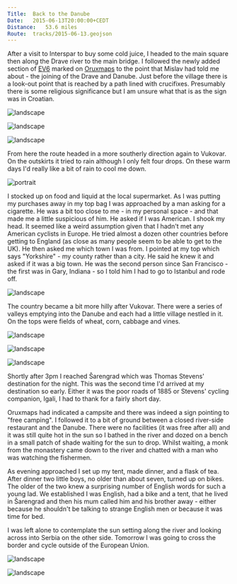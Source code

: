 ```yaml
---
Title:	Back to the Danube
Date:	2015-06-13T20:00:00+CEDT
Distance:	53.6 miles
Route:	tracks/2015-06-13.geojson
---
```


After a visit to Interspar to buy some cold juice, I headed to the main square then along the Drave river to the main bridge. I followed the newly added section of [EV6](http://www.eurovelo.com/en/eurovelos/eurovelo-6) marked on [Oruxmaps](http://www.oruxmaps.com/index_en.html) to the point that Mislav had told me about - the joining of the Drave and Danube. Just before the village there is a look-out point that is reached by a path lined with crucifixes. Presumably there is some religious significance but I am unsure what that is as the sign was in Croatian.

![landscape](https://farm1.staticflickr.com/454/19453595095_b2d8c11b37.jpg "Croatian fields")

![landscape](https://farm1.staticflickr.com/352/19266044048_6ed9e861fc.jpg "At the confluence of the Drava and the Danube")

![landscape](https://farm1.staticflickr.com/289/19453616255_fce0e21f84.jpg "Church near the confluence of the rivers")

From here the route headed in a more southerly direction again to Vukovar. On the outskirts it tried to rain although I only felt four drops. On these warm days I'd really like a bit of rain to cool me down.

![portrait](https://farm1.staticflickr.com/500/19427574876_92eb263d61.jpg "Vukovar")

I stocked up on food and liquid at the local supermarket. As I was putting my purchases away in my top bag I was approached by a man asking for a cigarette. He was a bit too close to me - in my personal space - and that made me a little suspicious of him. He asked if I was American. I shook my head. It seemed like a weird assumption given that I hadn't met any American cyclists in Europe. He tried almost a dozen other countries before getting to England (as close as many people seem to be able to get to the UK). He then asked me which town I was from. I pointed at my top which says "Yorkshire" - my county rather than a city. He said he knew it and asked if it was a big town. He was the second person since San Francisco - the first was in Gary, Indiana - so I told him I had to go to Istanbul and rode off.

![landscape](https://farm1.staticflickr.com/335/18831147634_9f8121c191.jpg "Vukovar")

The country became a bit more hilly after Vukovar. There were a series of valleys emptying into the Danube and each had a little village nestled in it. On the tops were fields of wheat, corn, cabbage and vines.

![landscape](https://farm1.staticflickr.com/407/19266087908_565b75a137.jpg "Harvester")

![landscape](https://farm1.staticflickr.com/448/19266097758_298a24d444.jpg "On the road")

![landscape](https://farm1.staticflickr.com/266/19266115960_abe14c8d91.jpg "Looking down into &Scaron;arengrad")

Shortly after 3pm I reached &Scaron;arengrad which was Thomas Stevens' destination for the night. This was the second time I'd arrived at my destination so early. Either it was the poor roads of 1885 or Stevens' cycling companion, Igali, I had to thank for a fairly short day.

Oruxmaps had indicated a campsite and there was indeed a sign pointing to "free camping". I followed it to a bit of ground between a closed river-side restaurant and the Danube. There were no facilities (it was free after all) and it was still quite hot in the sun so I bathed in the river and dozed on a bench in a small patch of shade waiting for the sun to drop. Whilst waiting, a monk from the monastery came down to the river and chatted with a man who was watching the fishermen. 

As evening approached I set up my tent, made dinner, and a flask of tea. After dinner two little boys, no older than about seven, turned up on bikes. The older of the two knew a surprising number of English words for such a young lad. We established I was English, had a bike and a tent, that he lived in &Scaron;arengrad and then his mum called him and his brother away - either because he shouldn't be talking to strange English men or because it was time for bed.

I was left alone to contemplate the sun setting along the river and looking across into Serbia on the other side. Tomorrow I was going to cross the border and cycle outside of the European Union.

![landscape](https://farm1.staticflickr.com/562/19453676835_2a22c420de.jpg "By the Danube")

![landscape](https://farm1.staticflickr.com/378/19453680355_47efa87529.jpg "Sunset on the Danube")